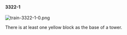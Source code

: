 #### 3322-1
![train-3322-1-0.png](https://github.com/lil-lab/nlvr/raw/master/nlvr/train/images/66/train-3322-1-0.png "train-3322-1-0.png")

There is at least one yellow block as the base of a tower.
